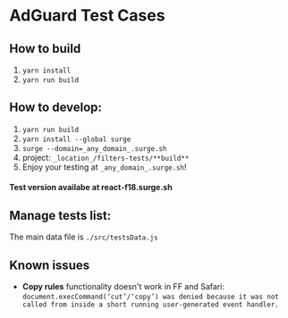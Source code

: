 # AdGuard Test Cases

## How to build

1. `yarn install`
2. `yarn run build`

## How to develop:

1. `yarn run build`
2. `yarn install --global surge`
3. `surge --domain=_any_domain_.surge.sh`
4. project: `_location_/filters-tests/**build**`
5. Enjoy your testing at `_any_domain_.surge.sh`!

#### Test version availabe at react-f18.surge.sh

## Manage tests list:

The main data file is `./src/testsData.js`

## Known issues

- **Copy rules** functionality doesn't work in FF and Safari:
  `document.execCommand(‘cut’/‘copy’) was denied because it was not called from inside a short running user-generated event handler.`
